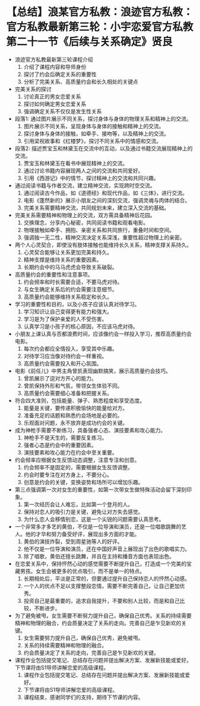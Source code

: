 # 【总结】浪某官方私教：浪迹官方私教：官方私教最新第三轮：小宇恋爱官方私教第二十一节《后续与关系确定》贤良

-   浪迹官方私教最新第三轮课程介绍
    1.  介绍了课程内容和导师身份
    2.  探讨了约会后确定关系的重要性
    3.  分析了完美关系、高质量约会和长久相处的关键点
-   完美关系的探讨
    1.  讨论真正的男女恋爱关系
    2.  探讨如何确定男女恋爱关系
    3.  强调确定关系不仅仅是发生性关系
-   段落1: 通过图片展示不同关系，探讨身体与身体的物理关系和精神上的交流。
    1.  图片展示不同关系，呈现身体与身体的接触和精神上的交流。
    2.  探讨身体与身体的接触，如牵手、接吻等，以及精神上的交流。
    3.  引用梁祝故事和《红楼梦》，探讨不同关系中的情感和交流。
-   段落2: 描述贾宝玉和林黛玉在交流中的互动，以及通过书籍交流展现精神上的交流。
    1.  贾宝玉和林黛玉在看书中展现精神上的交流。
    2.  通过讨论书籍内容展现两人之间的交流和共同爱好。
    3.  引用《西游记》中的情节，探讨精神上的交流和共同兴趣。
-   通过阅读书籍与作者交流，建立精神交流，实现跨时空交流。
    1.  通过阅读古今作品，如《道德经》和现代作品，如《三体》，进行交流。
    2.  电影《蓬然新的》展示小朋友之间的深刻交流，强调灵魂与肉体的结合。
    3.  完美关系需要精神交流，共同规划未来，建立深入交流的基础。
-   完美关系需要精神和物理上的交流，双方需具备精神后花园。
    1.  交换理念，分享内心秘密，共同阅读书籍和观看电影。
    2.  物理接触如牵手、拥抱、亲密关系和共同旅行，重叠时间和空间。
    3.  强调独一无二性，精神交流决定关系深浅，重要性超过物理上的亲密。
-   两个人心灵契合，即使没有肢体接触也能维持长久关系，精神支撑关系持久。
    1.  心灵契合能够让关系更加完美和持久。
    2.  精神支撑是维持关系的重要因素。
    3.  长期约会中的马马虎虎会导致关系破裂。
-   高质量约会的重要性和注意事项。
    1.  约会频率和时长需要合适，不要马虎对待。
    2.  与女生确定关系后的约会需要注意细节。
    3.  高质量约会能够维持关系稳定和长久。
-   学习的重要性和目的，以及小孩子应该认真对待学习。
    1.  学习知识让自己变得更有能力和强大。
    2.  学习是为了保护亲爱的人不受伤害。
    3.  认真学习是小孩子的核心原因，不应该马虎对待。
-   小朋友上课认真与否都浪费时间，应该像约会一样投入学习，推荐高质量约会电影。
    1.  每次约会都应全情投入，享受其中乐趣。
    2.  对待学习应当像对待约会一样重视。
    3.  高质量约会需要投入和开心氛围。
-   电影《前任儿》中男主角曾凯表现幽默搞笑，展示高质量约会技巧。
    1.  曾凯展示了逗对方开心的能力。
    2.  曾凯保持外形和气氛，带领女生体验不同。
    3.  高质量约会需要细心准备和把握关系。
-   符合四大准则，包括能量、弹子、熟悉程度和享受态度。
    1.  能量是关键，要传递积极愉快的能量给对方。
    2.  准备充足的话题和熟悉约会场地是必要的。
    3.  乐观面对问题，永不放弃是成功约会的关键。
-   成为神枪手需要不断练习，具备强者心态、演技要素和攻心能力。
    1.  神枪手不是天生的，需要反复练习。
    2.  强者心态是约会中的重要因素。
    3.  演技要素和攻心能力在约会中至关重要。
-   约会频率应根据女生反馈动态调整，注意专注和创意。
    1.  约会频率不是固定的，需要根据女生反馈调整。
    2.  约会时要专注在对方身上，不要分心。
    3.  创意是约会的关键，变换姿势和场所可以增加乐趣。
-   第三点强调第一次对女生的重要性，如第一次带女生做特殊活动会留下深刻印象。
    1.  第一次经历会让人难忘，比如第一个登月的人。
    2.  保持对恋人的吸引力是关键，避免让对方失去感觉。
    3.  为什么恋人会移情别恋，这是一个尖锐的问题需要认真思考。
-   一个非常多才多艺的黄伯，不仅是一位导演和演员，还是一位唱歌跳舞的艺人。他的才华和努力备受好评，展现出多方面的才能。
    1.  黄伯的演技炸裂，受到周星驰等人的好评。
    2.  他不仅是一位导演和演员，还在中国好声音上展现出了出色的歌唱实力。
    3.  除了唱歌，黄伯还擅长跳舞，并且在主持和播音方面也表现出色。
-   在恋爱关系中，保持怦然心动的感觉需要不断提升自己，打造成一个完美的宝藏男孩。女生会被更多的优点吸引，而不是单一的特点。
    1.  长期相处后，平淡是正常的，但要通过提升自己保持恋人的怦然心动感。
    2.  一个人的优点不足以支撑整段恋情，需要不断完善自己，让自己更加优秀。
    3.  投资自己是最重要的，追求自我提升，不要和别人比较，而是和自己比较，不断进步。
-   为了避免被甩，女生需要不断努力提升自己，确保自己优秀。关系的持续需要精神和物理的融合，约会质量决定了关系的走向。完善自己是乍见新欢的关键。
    1.  女生需要努力提升自己，确保自己优秀，避免被甩。
    2.  关系的持续需要精神和物理的融合。
    3.  约会质量决定了关系的走向，完善自己是乍见新欢的关键。
-   课程作业包括提交笔记、总结存在问题并提出解决方案、发展新技能或爱好。下节课将由S1导师讲解恋爱的高级课程。
    1.  课程作业包括提交笔记、总结存在问题并提出解决方案、发展新技能或爱好。
    2.  下节课将由S1导师讲解恋爱的高级课程。
    3.  课程结束，感谢同学们的支持，期待下节课的内容。